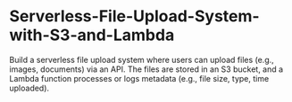 # Serverless-File-Upload-System-with-S3-and-Lambda
Build a serverless file upload system where users can upload files (e.g., images, documents) via an API. The files are stored in an S3 bucket, and a Lambda function processes or logs metadata (e.g., file size, type, time uploaded).
